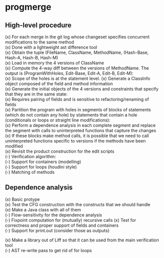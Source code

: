 progmerge
=========

High-level procedure
--------------------
  (x) For each merge in the git log whose changeset specifies concurrent modifications to the same method  
      (x) Done with a lightweight ast difference tool  
  (x) Obtain the tuple (FileName, ClassName, MethodName, (Hash-Base, Hash-A, Hash-B, Hash-M)  
  (x) Load in memory the 4 versions of ClassName  
  (x) Compute the 4-way diff between the versions of MethodName. The output is (ProgramWithHoles, Edit-Base, Edit-A, Edit-B, Edit-M):  
      (x) Scope of the holes is at the statement level. 
  (x) Generate a ClassInfo object composed of the field and method information  
  (x) Generate the initial objects of the 4 versions and constraints that specify that they are in the same state:  
      (x) Requires pairing of fields and is sensitive to refactoring/renaming of fields  
  (x) Partition the program with holes in segments of blocks of statements (which do not contain any hole) by statements
      that contain a hole (conditionals or loops or straight line modifications):  
      (x) Perform a dependence analysis in each complete segment and replace the segment with calls to uninterpreted functions 
          that capture the changes  
          (x) If these blocks make method calls, it is possible that we need to call uninterpreted functions specific to versions if the methods have been modified   
  (x) Revisit the product construction for the edit scripts  
  (-) Verification algorithm:  
      (-) Support for containers (modelling)  
      (-) Support for loops (houdini style)  
      (-) Matching of methods   

 
Dependence analysis  
------------------
  (x) Basic protype  
  (x) Test the CFG construction with the constructs that we should handle  
      (x) Make a Java class with all of them  
  (-) Flow-sensitivity for the dependence analysis  
  (-) Fixpoint computation for (mutually) recursive calls 
  (x) Test for correctness and proper support of fields and containers  
  (-) Support for print.out (consider those as outputs)


(x) Make a library out of Liff so that it can be used from the main verification tool  
(-) AST re-write pass to get rid of for loops
